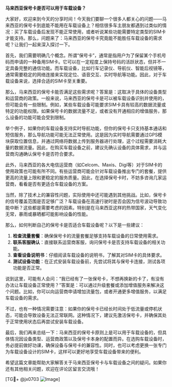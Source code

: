 **马来西亚保号卡是否可以用于车载设备？**

大家好，欢迎来到今天的分享时间！今天我们要聊一个很多人都关心的问题——马来西亚的保号卡到底能不能用在车载设备上？相信很多车主朋友都遇到过类似的情况：买了车载设备后发现不能正常使用，或者听说某些功能需要特定类型的SIM卡才能支持。那么，问题来了：马来西亚的保号卡究竟能不能胜任车载设备的需求呢？让我们一起来深入探讨一下。

首先，我们需要明确几个概念。所谓“保号卡”，通常是指用户为了保留某个手机号码而申请的一种备用SIM卡。它可以在一定程度上保持号码的活跃状态，但并不一定具备完整的通信功能。而车载设备，比如行车记录仪、导航仪、智能后视镜等，通常需要稳定的网络连接来实现定位、语音交互、实时导航等功能。因此，对于车载设备来说，选择合适的SIM卡至关重要。

那么，马来西亚的保号卡能否满足这些需求呢？答案是：这取决于具体的设备类型和运营商的政策。一般来说，马来西亚的保号卡是可以被车载设备识别并使用的，但可能会有一些限制。例如，某些车载设备可能要求SIM卡具有较高的数据流量或特定的功能权限。如果保号卡的数据流量不足，或者没有开通相应的增值服务，那么设备的功能可能会受到限制。

举个例子，如果你的车载设备支持实时导航功能，但你的保号卡只支持基本通话和短信服务，那么导航功能可能无法正常使用。这是因为实时导航需要通过GPS模块获取位置信息，并通过网络将数据上传到服务器进行处理，这个过程需要消耗大量的数据流量。因此，在购买车载设备之前，建议先确认设备的具体需求，并与运营商沟通确认保号卡是否符合要求。

此外，马来西亚的各大电信运营商（如Celcom、Maxis、Digi等）对于SIM卡的使用政策也可能有所不同。有些运营商可能会针对车载设备推出专门的套餐，提供更高的流量上限和更稳定的服务质量。因此，在选择保号卡时，不妨多咨询几家运营商，看看是否有更适合车载设备的方案。

当然，除了技术上的兼容性问题，实际使用中还可能遇到其他挑战。比如，保号卡的信号覆盖范围是否足够广泛？车载设备在高速行驶时是否会因为信号波动导致功能中断？这些都是需要考虑的因素。特别是在马来西亚这样的热带国家，天气变化无常，暴雨或暴晒都可能影响设备的性能。

那么，如何判断自己的保号卡是否适合车载设备呢？以下是一些建议：

1. **检查流量套餐**：确保保号卡的流量套餐足够支持车载设备的日常使用需求。
2. **联系客服确认**：直接联系运营商客服，询问保号卡是否支持车载设备的相关功能。
3. **查看设备说明书**：仔细阅读车载设备的说明书，了解其对SIM卡的具体要求。
4. **测试设备功能**：在正式安装车载设备前，先尝试将其与保号卡连接，测试各项功能是否正常。

说到这里，可能有人会问：“我已经有了一张保号卡，不想再换新的卡了，有没有办法让车载设备正常使用？”答案是：可以通过升级套餐或添加增值服务来解决这个问题。比如，你可以向运营商申请增加流量包，或者开通更多增值服务，以满足车载设备的需求。

不过，也有一种情况需要注意：如果你的保号卡已经长时间处于低流量或停机状态，可能会导致设备无法正常联网。这种情况下，建议先激活保号卡，并确保其处于正常使用状态后再尝试安装车载设备。

最后，我们再来总结一下：马来西亚的保号卡原则上是可以用于车载设备的，但具体情况因设备类型、运营商政策以及保号卡本身的配置而异。在选购车载设备时，务必提前做好功课，确保设备与保号卡的兼容性。同时，也可以考虑更换一张专门为车载设备设计的SIM卡，这样可以更好地享受车载设备带来的便利。

希望这篇文章能帮助大家解答关于马来西亚保号卡与车载设备之间的疑问。如果你还有其他相关问题，欢迎在评论区留言交流哦！

[TG💪+ @jx0703 ![Image](https://github.com/user-attachments/assets/dbca1d08-cadb-493c-b0ec-ad6f7a83f270)]